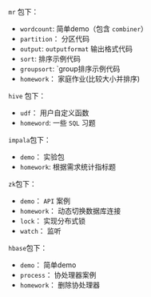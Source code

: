 
`mr` 包下：
- `wordcount`: 简单demo（包含 `combiner`）
- `partition`： 分区代码
- `output`: `outputformat` 输出格式代码
- `sort`: 排序示例代码
- `groupsort`: `group排序示例代码
- `homework`： 家庭作业(比较大小并排序)


`hive` 包下：
- `udf`： 用户自定义函数
- `homeword`: 一些 `SQL` 习题


`impala`包下：
- `demo`： 实验包
- `homework`: 根据需求统计指标题


`zk`包下：
- `demo`： `API` 案例
- `homework`： 动态切换数据库连接
- `lock`： 实现分布式锁
- `watch`： 监听

`hbase`包下：
- `demo`： 简单demo
- `process`： 协处理器案例
- `homework`： 删除协处理器